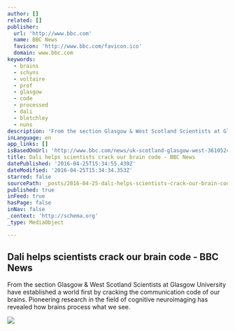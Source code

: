 ```yaml
---
author: []
related: []
publisher:
  url: 'http://www.bbc.com'
  name: BBC News
  favicon: 'http://www.bbc.com/favicon.ico'
  domain: www.bbc.com
keywords:
  - brains
  - schyns
  - voltaire
  - prof
  - glasgow
  - code
  - processed
  - dali
  - bletchley
  - nuns
description: 'From the section Glasgow & West Scotland Scientists at Glasgow University have established a world first by cracking the communication code of our brains. Pioneering research in the field of cognitive neuroimaging has revealed how brains process what we see.'
inLanguage: en
app_links: []
isBasedOnUrl: 'http://www.bbc.com/news/uk-scotland-glasgow-west-36105245#'
title: Dali helps scientists crack our brain code - BBC News
datePublished: '2016-04-25T15:34:55.439Z'
dateModified: '2016-04-25T15:34:34.353Z'
starred: false
sourcePath: _posts/2016-04-25-dali-helps-scientists-crack-our-brain-code-bbc-news.md
published: true
inFeed: true
hasPage: false
inNav: false
_context: 'http://schema.org'
_type: MediaObject

---
```

<article style=""><h1>Dali helps scientists crack our brain code - BBC News</h1><p>From the section Glasgow &amp; West Scotland Scientists at Glasgow University have established a world first by cracking the communication code of our brains. Pioneering research in the field of cognitive neuroimaging has revealed how brains process what we see.</p><img src="http://ichef-1.bbci.co.uk/news/1024/cpsprodpb/D757/production/_89372155_dali.jpg" /></article>